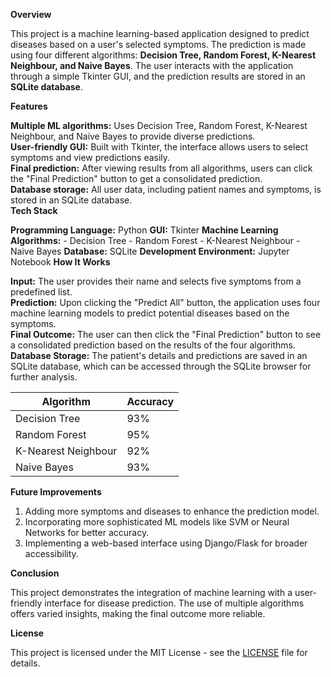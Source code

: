 **Overview**

This project is a machine learning-based application designed to predict diseases based on a user's selected symptoms. The prediction is made using four different algorithms: **Decision Tree, Random Forest, K-Nearest Neighbour, and Naive Bayes**. The user interacts with the application through a simple Tkinter GUI, and the prediction results are stored in an **SQLite database**.

**Features**

**Multiple ML algorithms:** Uses Decision Tree, Random Forest, K-Nearest Neighbour, and Naive Bayes to provide diverse predictions.<br>
**User-friendly GUI:** Built with Tkinter, the interface allows users to select symptoms and view predictions easily.<br>
**Final prediction:** After viewing results from all algorithms, users can click the "Final Prediction" button to get a consolidated prediction.<br>
**Database storage:** All user data, including patient names and symptoms, is stored in an SQLite database.<br>
**Tech Stack**

**Programming Language:** Python
**GUI:** Tkinter
**Machine Learning Algorithms:**
    - Decision Tree
    - Random Forest
    - K-Nearest Neighbour
    - Naive Bayes
**Database:** SQLite
**Development Environment:** Jupyter Notebook
**How It Works**

**Input:** The user provides their name and selects five symptoms from a predefined list.<br>
**Prediction:** Upon clicking the "Predict All" button, the application uses four machine learning models to predict potential diseases based on the symptoms.<br>
**Final Outcome:** The user can then click the "Final Prediction" button to see a consolidated prediction based on the results of the four algorithms.<br>
**Database Storage:** The patient's details and predictions are saved in an SQLite database, which can be accessed through the SQLite browser for further analysis.<br>


| Algorithm            | Accuracy |
|----------------------|----------|
| Decision Tree        | 93%      |
| Random Forest        | 95%      |
| K-Nearest Neighbour  | 92%      |
| Naive Bayes          | 93%      |

**Future Improvements**

1. Adding more symptoms and diseases to enhance the prediction model.
2. Incorporating more sophisticated ML models like SVM or Neural Networks for better accuracy.
3. Implementing a web-based interface using Django/Flask for broader accessibility.

**Conclusion**

This project demonstrates the integration of machine learning with a user-friendly interface for disease prediction. The use of multiple algorithms offers varied insights, making the final outcome more reliable.

**License**

This project is licensed under the MIT License - see the [LICENSE](LICENSE) file for details.

